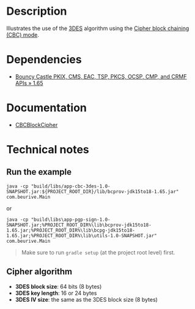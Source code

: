 # Description

Illustrates the use of the [3DES](https://en.wikipedia.org/wiki/Triple_DES) algorithm using
the [Cipher block chaining (CBC) mode](https://en.wikipedia.org/wiki/Block_cipher_mode_of_operation#Cipher_block_chaining_(CBC)).

# Dependencies

* [Bouncy Castle PKIX, CMS, EAC, TSP, PKCS, OCSP, CMP, and CRMF APIs » 1.65](https://mvnrepository.com/artifact/org.bouncycastle/bcpkix-jdk15to18/1.65)

# Documentation

* [CBCBlockCipher](https://people.eecs.berkeley.edu/~jonah/bc/org/bouncycastle/crypto/modes/CBCBlockCipher.html)

# Technical notes

## Run the example

    java -cp "build/libs/app-cbc-3des-1.0-SNAPSHOT.jar:${PROJECT_ROOT_DIR}/lib/bcprov-jdk15to18-1.65.jar" com.beurive.Main

or

    java -cp "build\libs\app-pgp-sign-1.0-SNAPSHOT.jar;%PROJECT_ROOT_DIR%\lib\bcprov-jdk15to18-1.65.jar;%PROJECT_ROOT_DIR%\lib\bcpg-jdk15to18-1.65.jar;%PROJECT_ROOT_DIR%\lib\utils-1.0-SNAPSHOT.jar" com.beurive.Main

> Make sure to run `gradle setup` (at the project root level) first.

## Cipher algorithm

* **3DES block size**: 64 bits (8 bytes)
* **3DES key length**: 16 or 24 bytes
* **3DES IV size**: the same as the 3DES block size (8 bytes)
